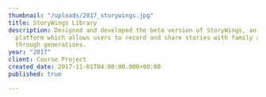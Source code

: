 ```yaml
---
thumbnail: "/uploads/2017_storywings.jpg"
title: StoryWings Library
description: Designed and developed the beta version of StoryWings, an online streamlined
  platform which allows users to record and share stories with family and friends
  through generations.
year: "2017"
client: Course Project
created_date: 2017-11-01T04:00:00.000+00:00
published: true

---
```

